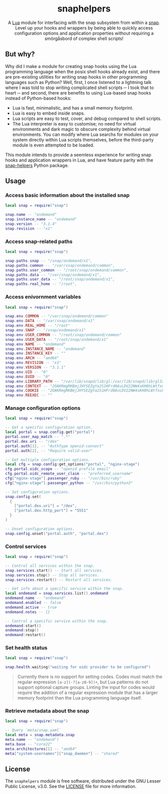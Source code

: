 <div align="center">

# snaphelpers

A [Lua](https://www.lua.org) module for interfacing with the snap subsystem
from within a [snap](https://snapcraft.io/about). Level up your hooks
and wrappers by being able to quickly access configuration options and
application properties without requiring a smörgåsbord of complex shell scripts!

</div>

## But why?

Why did I make a module for creating snap hooks using the Lua programming
language when the posix shell hooks already exist, and there are pre-existing
utilities for writing snap hooks in other programming languages such as Python?
Well, first, I once listened to a lightning talk where I was told to stop
writing complicated shell scripts ─ I took that to heart ─ and second,
there are benefits to using Lua-based snap hooks instead of Python-based hooks:

* Lua is fast, minimalistic, and has a small memory footprint.
* Lua is easy to embed inside snaps.
* Lua scripts are easy to test, cover, and debug compared to shell scripts.
* The Lua interpreter is easy to customise; no need for virtual environments and dark magic to obscure complexity behind virtual environments. You can modify where Lua searchs for modules on your system directly within Lua scripts themselves, before the third-party module is even attempted to be loaded.

This module intends to provide a seemless experience for writing snap hooks and
application wrappers in Lua, and have feature parity with the
[snap-helpers](https://github.com/albertodonato/snap-helpers) Python package.

## Usage

### Access basic information about the installed snap

```lua
local snap = require("snap")

snap.name -- "ondemand"
snap.instance_name -- "ondemand"
snap.version -- "3.1.4"
snap.revision -- "x1"
```

### Access snap-related paths

```lua
local snap = require("snap")

snap.paths.snap -- "/snap/ondemand/x1",
snap.paths.common -- "/var/snap/ondemand/common",
snap.paths.user_common -- "/root/snap/ondemand/common",
snap.paths.data -- "/var/snap/ondemand/x1",
snap.paths.user_data -- "/root/snap/ondemand/x1",
snap.paths.real_home -- "/root",
```

### Access enivornment variables

```lua
local snap = require("snap")

snap.env.COMMON -- "/var/snap/ondemand/common"
snap.env.DATA -- "/var/snap/ondemand/x1"
snap.env.REAL_HOME -- "/root"
snap.env.SNAP -- "/snap/ondemand/x1"
snap.env.USER_COMMON -- "/root/snap/ondemand/common"
snap.env.USER_DATA -- "/root/snap/ondemand/x1"
snap.env.NAME -- "ondemand"
snap.env.INSTANCE_NAME -- "ondemand"
snap.env.INSTANCE_KEY -- ""
snap.env.ARCH -- "amd64"
snap.env.REVISION -- "x1"
snap.env.VERSION -- "3.1.1"
snap.env.UID -- "0"
snap.env.EUID -- "0"
snap.env.LIBRARY_PATH -- "/var/lib/snapd/lib/gl:/var/lib/snapd/lib/gl32:/var/libsnapd/void"
snap.env.CONTEXT -- "2OAKRmgRKBmjJHYSEZgYa2S1HFrd0AvLDV22NW4sKH0hLWtfxuVM"
snap.env.COOKIE -- "2OAKRmgRKBmjJHYSEZgYa2S1HFrd0AvLDV22NW4sKH0hLWtfxuVM"
snap.env.REEXEC -- ""
```

### Manage configuration options

```lua
local snap = require("snap")

-- Get a specific configuration option.
local portal = snap.config.get("portal")
portal.user_map_match -- ".*"
portal.dex.uri -- "/dex"
portal.auth[1], -- "AuthType openid-connect"
portal.auth[2], -- "Require valid-user"

-- Get multiple configuration options.
local cfg = snap.config:get_options("portal", "nginx-stage")
cfg.portal.oidc_scope -- "openid profile email"
cfg.portal.oidc_remote_user_claim -- "preferred_username"
cfg["nginx-stage"].passenger_ruby -- "/usr/bin/ruby"
cfg["nginx-stage"].passenger_python -- "/usr/bin/python3"

-- Set configuration options.
snap.config.set(
  {
    ["portal.dex.uri"] = "/dex",
    ["portal.dex.http_port"] = "5551"
  }
)

-- Unset configuration options.
snap.config.unset("portal.auth", "portal.dex")
```

### Control services

```lua
local snap = require("snap")

-- Control all services within the snap.
snap.services.start() -- Start all services.
snap.services.stop() -- Stop all services.
snap.services.restart() -- Restart all services.

-- Get info about a specific service within the snap.
local ondemand = snap.services.list().ondemand
ondemand.name -- "ondemand"
ondemand.enabled -- false
ondemand.active -- true
ondemand.notes -- {}

-- Control a specific service within the snap.
ondemand:start()
ondemand:stop()
ondemand:restart()
```

### Set health status

```lua
local snap = require("snap")

snap.health.waiting("waiting for oidc provider to be configured")
```

> Currently there is no support for setting codes. Codes must match the
> regular expression `[a-z](-?[a-z0-9])+`, but Lua patterns do not support
> optional capture groups. Linting the input for codes would require the addition
> of a regular expression module that has a larger memory footprint than the
> Lua programming language itself.

### Retrieve metadata about the snap

```lua
local snap = require("snap")

-- Query `meta/snap.yaml`
local meta = snap.metadata.snap
meta.name -- "ondemand")
meta.base -- "core22"
meta.architectures[1] -- "amd64"
meta["system-usernames"]["snap_daemon"] -- "shared"
```

## License

The `snaphelpers` module is free software, distributed under the GNU Lesser Public License, v3.0. See the [LICENSE](./LICENSE) file for more information.
